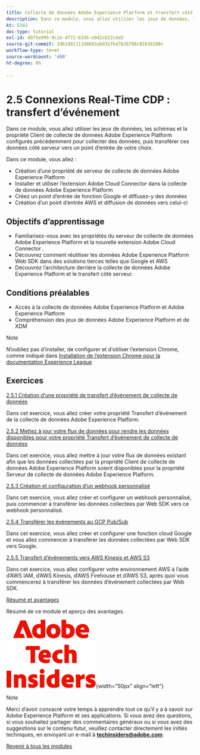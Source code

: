 ```yaml
---
title: Collecte de données Adobe Experience Platform et transfert côté serveur en temps réel
description: Dans ce module, vous allez utiliser les jeux de données, les schémas et la propriété de serveur de collecte de données Adobe Experience Platform configurés précédemment pour collecter des données, puis transférer ces données côté serveur vers un point d’entrée de votre choix.
kt: 5342
doc-type: tutorial
exl-id: dbf5e995-9c2e-4f72-b336-e942cb22cde5
source-git-commit: 3d61d91111d8693ab031fbd7b26706c02818108c
workflow-type: tm+mt
source-wordcount: '460'
ht-degree: 0%

---
```


# 2.5 Connexions Real-Time CDP : transfert d’événement

Dans ce module, vous allez utiliser les jeux de données, les schémas et la propriété Client de collecte de données Adobe Experience Platform configurés précédemment pour collecter des données, puis transférer ces données côté serveur vers un point d’entrée de votre choix.

Dans ce module, vous allez :

- Création d’une propriété de serveur de collecte de données Adobe Experience Platform
- Installer et utiliser l’extension Adobe Cloud Connector dans la collecte de données Adobe Experience Platform
- Créez un point d’entrée de fonction Google et diffusez-y des données
- Création d’un point d’entrée AWS et diffusion de données vers celui-ci

## Objectifs d’apprentissage

- Familiarisez-vous avec les propriétés du serveur de collecte de données Adobe Experience Platform et la nouvelle extension Adobe Cloud Connector .
- Découvrez comment réutiliser les données Adobe Experience Platform Web SDK dans des solutions tierces telles que Google et AWS
- Découvrez l’architecture derrière la collecte de données Adobe Experience Platform et le transfert côté serveur.

## Conditions préalables

- Accès à la collecte de données Adobe Experience Platform et Adobe Experience Platform
- Compréhension des jeux de données Adobe Experience Platform et de XDM

>[!NOTE]
>
>N’oubliez pas d’installer, de configurer et d’utiliser l’extension Chrome, comme indiqué dans [Installation de l’extension Chrome pour la documentation Experience League](../../../getting-started/gettingstarted/ex1.md)

## Exercices

[2.5.1 Création d’une propriété de transfert d’événement de collecte de données](./ex1.md)

Dans cet exercice, vous allez créer votre propriété Transfert d’événement de la collecte de données Adobe Experience Platform.

[2.5.2 Mettez à jour votre flux de données pour rendre les données disponibles pour votre propriété Transfert d’événement de collecte de données](./ex2.md)

Dans cet exercice, vous allez mettre à jour votre flux de données existant afin que les données collectées par la propriété Client de collecte de données Adobe Experience Platform soient disponibles pour la propriété Serveur de collecte de données Adobe Experience Platform.

[2.5.3 Création et configuration d’un webhook personnalisé](./ex3.md)

Dans cet exercice, vous allez créer et configurer un webhook personnalisé, puis commencer à transférer les données collectées par Web SDK vers ce webhook personnalisé.

[2.5.4 Transférer les événements au GCP Pub/Sub](./ex4.md)

Dans cet exercice, vous allez créer et configurer une fonction cloud Google et vous allez commencer à transférer les données collectées par Web SDK vers Google.

[2.5.5 Transfert d’événements vers AWS Kinesis et AWS S3](./ex5.md)

Dans cet exercice, vous allez configurer votre environnement AWS à l’aide d’AWS IAM, d’AWS Kinesis, d’AWS Firehouse et d’AWS S3, après quoi vous commencerez à transférer les données d’événement collectées par Web SDK.

[Résumé et avantages](./summary.md)

Résumé de ce module et aperçu des avantages.

![Insiders de la technologie ](./../../../../assets/images/techinsiders.png){width="50px" align="left"}

>[!NOTE]
>
>Merci d’avoir consacré votre temps à apprendre tout ce qu’il y a à savoir sur Adobe Experience Platform et ses applications. Si vous avez des questions, si vous souhaitez partager des commentaires généraux ou si vous avez des suggestions sur le contenu futur, veuillez contacter directement les initiés techniques, en envoyant un e-mail à **techinsiders@adobe.com**.

[Revenir à tous les modules](./../../../../overview.md)
